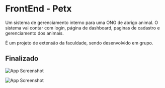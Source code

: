 # FrontEnd - Petx

Um sistema de gerenciamento interno para uma ONG de abrigo animal. O sistema vai contar com login, página de dashboard, paginas de cadastro e gerenciamento dos animais.

É um projeto de extensão da faculdade, sendo desenvolvido em grupo.



## Finalizado

![App Screenshot](https://i.imgur.com/o4OlS0Q.png)

![App Screenshot](https://i.imgur.com/qzLMgMt.png)

